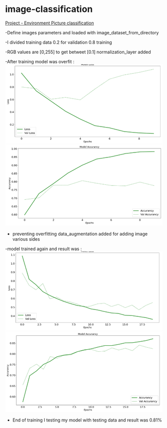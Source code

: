 # image-classification

[Project - Environment Picture classification](https://github.com/tural327/image-classification/tree/main/environment_classification)

-Define images parameters and loaded with image_dataset_from_directory

-I divided training data 0.2 for validation 0.8 training

-RGB values are [0,255] to get betweet [0.1] normalization_layer added

-After training model was overfit :
![](https://github.com/tural327/image-classification/blob/main/environment_classification/Loss%20overfit%20model.png)
![](https://github.com/tural327/image-classification/blob/main/environment_classification/Accurancy%20overfit%20model.png)

- preventing overfitting data_augmentation added for adding image various sides

-model trained again and result was : 
![](https://github.com/tural327/image-classification/blob/main/environment_classification/loss%20for%20normal%20model.png)
![](https://github.com/tural327/image-classification/blob/main/environment_classification/Accurancy%20for%20normal%20model.png)

- End of training I testing my model with testing data and result was 0.81%
